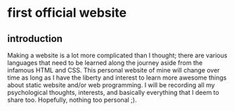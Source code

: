 # first official website
## introduction
Making a website is a lot more complicated than I thought; there are various languages
that need to be learned along the journey aside from the infamous HTML and CSS.
This personal website of mine will change over time as long as I have the liberty
and interest to learn more awesome things about static website and/or web programming. I will be recording all my psychological thoughts, interests, and basically everything that I deem to share too. Hopefully, nothing too personal ;).
